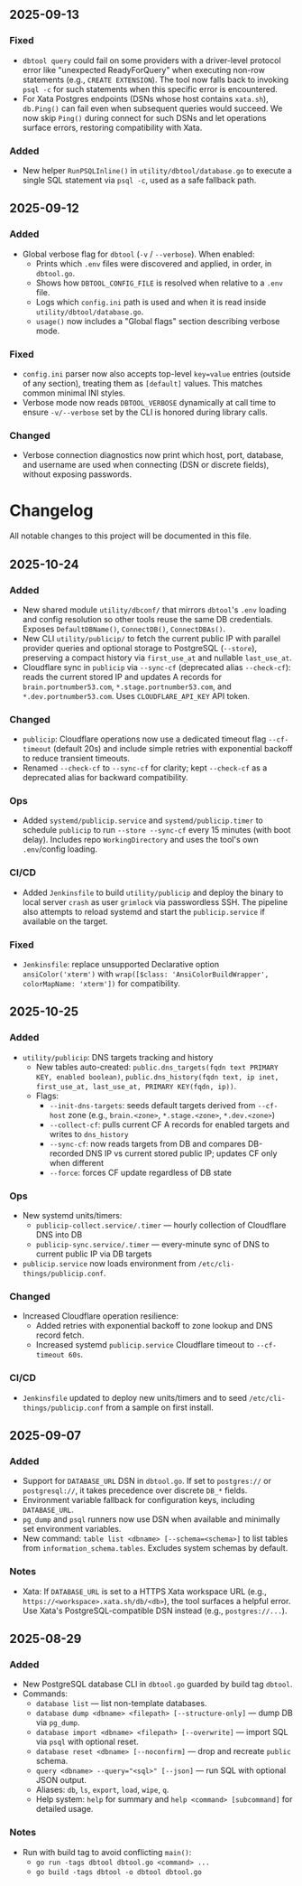 ## 2025-09-13

### Fixed

- `dbtool query` could fail on some providers with a driver-level protocol error like "unexpected ReadyForQuery" when executing non-row statements (e.g., `CREATE EXTENSION`). The tool now falls back to invoking `psql -c` for such statements when this specific error is encountered.
- For Xata Postgres endpoints (DSNs whose host contains `xata.sh`), `db.Ping()` can fail even when subsequent queries would succeed. We now skip `Ping()` during connect for such DSNs and let operations surface errors, restoring compatibility with Xata.

### Added

- New helper `RunPSQLInline()` in `utility/dbtool/database.go` to execute a single SQL statement via `psql -c`, used as a safe fallback path.

## 2025-09-12

### Added

- Global verbose flag for `dbtool` (`-v` / `--verbose`). When enabled:
  - Prints which `.env` files were discovered and applied, in order, in `dbtool.go`.
  - Shows how `DBTOOL_CONFIG_FILE` is resolved when relative to a `.env` file.
  - Logs which `config.ini` path is used and when it is read inside `utility/dbtool/database.go`.
  - `usage()` now includes a "Global flags" section describing verbose mode.

### Fixed

- `config.ini` parser now also accepts top-level `key=value` entries (outside of any section), treating them as `[default]` values. This matches common minimal INI styles.
- Verbose mode now reads `DBTOOL_VERBOSE` dynamically at call time to ensure `-v/--verbose` set by the CLI is honored during library calls.

### Changed

- Verbose connection diagnostics now print which host, port, database, and username are used when connecting (DSN or discrete fields), without exposing passwords.

# Changelog

All notable changes to this project will be documented in this file.

## 2025-10-24

### Added

- New shared module `utility/dbconf/` that mirrors `dbtool`'s `.env` loading and config resolution so other tools reuse the same DB credentials. Exposes `DefaultDBName()`, `ConnectDB()`, `ConnectDBAs()`.
- New CLI `utility/publicip/` to fetch the current public IP with parallel provider queries and optional storage to PostgreSQL (`--store`), preserving a compact history via `first_use_at` and nullable `last_use_at`.
- Cloudflare sync in `publicip` via `--sync-cf` (deprecated alias `--check-cf`): reads the current stored IP and updates A records for `brain.portnumber53.com`, `*.stage.portnumber53.com`, and `*.dev.portnumber53.com`. Uses `CLOUDFLARE_API_KEY` API token.

### Changed

- `publicip`: Cloudflare operations now use a dedicated timeout flag `--cf-timeout` (default 20s) and include simple retries with exponential backoff to reduce transient timeouts.
- Renamed `--check-cf` to `--sync-cf` for clarity; kept `--check-cf` as a deprecated alias for backward compatibility.

### Ops

- Added `systemd/publicip.service` and `systemd/publicip.timer` to schedule `publicip` to run `--store --sync-cf` every 15 minutes (with boot delay). Includes repo `WorkingDirectory` and uses the tool's own `.env`/config loading.

### CI/CD

- Added `Jenkinsfile` to build `utility/publicip` and deploy the binary to local server `crash` as user `grimlock` via passwordless SSH. The pipeline also attempts to reload systemd and start the `publicip.service` if available on the target.

### Fixed

- `Jenkinsfile`: replace unsupported Declarative option `ansiColor('xterm')` with `wrap([$class: 'AnsiColorBuildWrapper', colorMapName: 'xterm'])` for compatibility.

## 2025-10-25

### Added

- `utility/publicip`: DNS targets tracking and history
  - New tables auto-created: `public.dns_targets(fqdn text PRIMARY KEY, enabled boolean)`, `public.dns_history(fqdn text, ip inet, first_use_at, last_use_at, PRIMARY KEY(fqdn, ip))`.
  - Flags:
    - `--init-dns-targets`: seeds default targets derived from `--cf-host` zone (e.g., `brain.<zone>`, `*.stage.<zone>`, `*.dev.<zone>`)
    - `--collect-cf`: pulls current CF A records for enabled targets and writes to `dns_history`
    - `--sync-cf`: now reads targets from DB and compares DB-recorded DNS IP vs current stored public IP; updates CF only when different
    - `--force`: forces CF update regardless of DB state

### Ops

- New systemd units/timers:
  - `publicip-collect.service/.timer` — hourly collection of Cloudflare DNS into DB
  - `publicip-sync.service/.timer` — every-minute sync of DNS to current public IP via DB targets
- `publicip.service` now loads environment from `/etc/cli-things/publicip.conf`.

### Changed

- Increased Cloudflare operation resilience:
  - Added retries with exponential backoff to zone lookup and DNS record fetch.
  - Increased systemd `publicip.service` Cloudflare timeout to `--cf-timeout 60s`.

### CI/CD

- `Jenkinsfile` updated to deploy new units/timers and to seed `/etc/cli-things/publicip.conf` from a sample on first install.

## 2025-09-07

### Added

- Support for `DATABASE_URL` DSN in `dbtool.go`. If set to `postgres://` or `postgresql://`, it takes precedence over discrete `DB_*` fields.
- Environment variable fallback for configuration keys, including `DATABASE_URL`.
- `pg_dump` and `psql` runners now use DSN when available and minimally set environment variables.
- New command: `table list <dbname> [--schema=<schema>]` to list tables from `information_schema.tables`. Excludes system schemas by default.

### Notes

- Xata: If `DATABASE_URL` is set to a HTTPS Xata workspace URL (e.g., `https://<workspace>.xata.sh/db/<db>`), the tool surfaces a helpful error. Use Xata's PostgreSQL-compatible DSN instead (e.g., `postgres://...`).

## 2025-08-29

### Added

- New PostgreSQL database CLI in `dbtool.go` guarded by build tag `dbtool`.
- Commands:
  - `database list` — list non-template databases.
  - `database dump <dbname> <filepath> [--structure-only]` — dump DB via `pg_dump`.
  - `database import <dbname> <filepath> [--overwrite]` — import SQL via `psql` with optional reset.
  - `database reset <dbname> [--noconfirm]` — drop and recreate `public` schema.
  - `query <dbname> --query="<sql>" [--json]` — run SQL with optional JSON output.
  - Aliases: `db`, `ls`, `export`, `load`, `wipe`, `q`.
  - Help system: `help` for summary and `help <command> [subcommand]` for detailed usage.

### Notes

- Run with build tag to avoid conflicting `main()`:
  - `go run -tags dbtool dbtool.go <command> ...`
  - `go build -tags dbtool -o dbtool dbtool.go`
